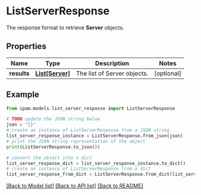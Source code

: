 # ListServerResponse

The response format to retrieve __Server__ objects.

## Properties

Name | Type | Description | Notes
------------ | ------------- | ------------- | -------------
**results** | [**List[Server]**](Server.md) | The list of Server objects. | [optional] 

## Example

```python
from ipam.models.list_server_response import ListServerResponse

# TODO update the JSON string below
json = "{}"
# create an instance of ListServerResponse from a JSON string
list_server_response_instance = ListServerResponse.from_json(json)
# print the JSON string representation of the object
print(ListServerResponse.to_json())

# convert the object into a dict
list_server_response_dict = list_server_response_instance.to_dict()
# create an instance of ListServerResponse from a dict
list_server_response_from_dict = ListServerResponse.from_dict(list_server_response_dict)
```
[[Back to Model list]](../README.md#documentation-for-models) [[Back to API list]](../README.md#documentation-for-api-endpoints) [[Back to README]](../README.md)


